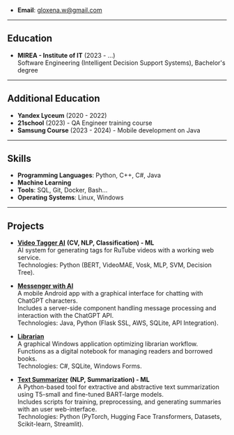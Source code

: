 - **Email**: gloxena.w@gmail.com  
---
## Education
- **MIREA - Institute of IT** (2023 - ...)  
  Software Engineering (Intelligent Decision Support Systems), Bachelor's degree  
---
## Additional Education
- **Yandex Lyceum** (2020 - 2022)  
- **21school** (2023) - QA Engineer training course
- **Samsung Course** (2023 - 2024) - Mobile development on Java
---
## Skills
- **Programming Languages**: Python, C++, C#, Java  
- **Machine Learning**
- **Tools**: SQL, Git, Docker, Bash...  
- **Operating Systems**: Linux, Windows  
---
## Projects
- **[Video Tagger AI](https://github.com/Sanch0pansa/hackathon_video_tagging)** **(CV, NLP, Classification) - ML**  
  AI system for generating tags for RuTube videos with a working web service.  
  Technologies: Python (BERT, VideoMAE, Vosk, MLP, SVM, Decision Tree).  

- **[Messenger with AI](https://github.com/alesplll/AI_messenger)**  
  A mobile Android app with a graphical interface for chatting with ChatGPT characters.  
  Includes a server-side component handling message processing and interaction with the ChatGPT API.  
  Technologies: Java, Python (Flask SSL, AWS, SQLite, API Integration).  

- **[Librarian](https://github.com/alesplll/Repnoe)**  
  A graphical Windows application optimizing librarian workflow.  
  Functions as a digital notebook for managing readers and borrowed books.  
  Technologies: C#, SQLite, Windows Forms.

- **[Text Summarizer](https://github.com/alesplll/Summarizer.git)** **(NLP, Summarization) - ML**  
  A Python-based tool for extractive and abstractive text summarization using T5-small and fine-tuned BART-large models.  
  Includes scripts for training, preprocessing, and generating summaries with an user web-interface.  
  Technologies: Python (PyTorch, Hugging Face Transformers, Datasets, Scikit-learn, Streamlit).  
